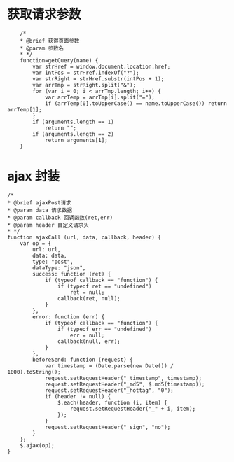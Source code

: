 # 获取请求参数
        /*
        * @brief 获得页面参数
        * @param 参数名
        * */
        function=getQuery(name) {
            var strHref = window.document.location.href;
            var intPos = strHref.indexOf("?");
            var strRight = strHref.substr(intPos + 1);
            var arrTmp = strRight.split("&");
            for (var i = 0; i < arrTmp.length; i++) {
                var arrTemp = arrTmp[i].split("=");
                if (arrTemp[0].toUpperCase() == name.toUpperCase()) return arrTemp[1];
            }
            if (arguments.length == 1)
                return "";
            if (arguments.length == 2)
                return arguments[1];
        }



# ajax 封装

    /*
    * @brief ajaxPost请求
    * @param data 请求数据
    * @param callback 回调函数(ret,err)
    * @param header 自定义请求头
    * */
    function ajaxCall (url, data, callback, header) {
        var op = {
            url: url,
            data: data,
            type: "post",
            dataType: "json",
            success: function (ret) {
                if (typeof callback == "function") {
                    if (typeof ret == "undefined")
                        ret = null;
                    callback(ret, null);
                }
            },
            error: function (err) {
                if (typeof callback == "function") {
                    if (typeof err == "undefined")
                        err = null;
                    callback(null, err);
                }
            },
            beforeSend: function (request) {
                var timestamp = (Date.parse(new Date()) / 1000).toString();
                request.setRequestHeader("_timestamp", timestamp);
                request.setRequestHeader("_md5", $.md5(timestamp));
                request.setRequestHeader("_hottag", "0");
                if (header != null) {
                    $.each(header, function (i, item) {
                        request.setRequestHeader("_" + i, item);                        
                    });
                }                
                request.setRequestHeader("_sign", "no");
            }
        };
        $.ajax(op);
    }